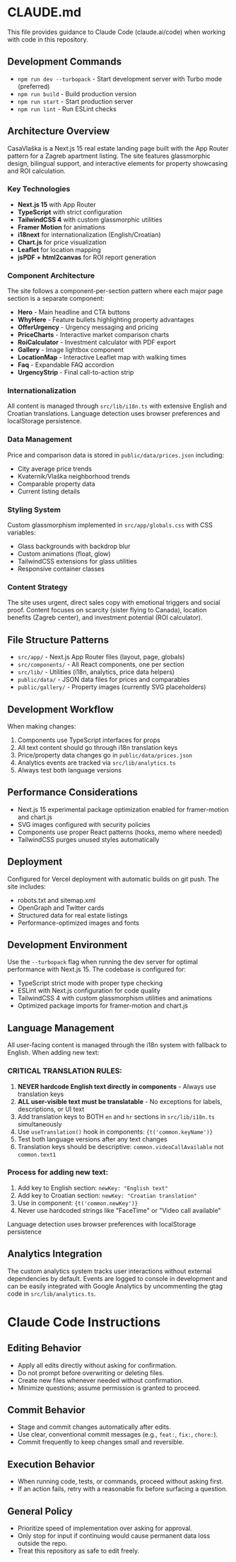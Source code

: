 # CLAUDE.md

This file provides guidance to Claude Code (claude.ai/code) when working with code in this repository.

## Development Commands

- `npm run dev --turbopack` - Start development server with Turbo mode (preferred)
- `npm run build` - Build production version
- `npm run start` - Start production server
- `npm run lint` - Run ESLint checks

## Architecture Overview

CasaVlaška is a Next.js 15 real estate landing page built with the App Router pattern for a Zagreb apartment listing. The site features glassmorphic design, bilingual support, and interactive elements for property showcasing and ROI calculation.

### Key Technologies

- **Next.js 15** with App Router
- **TypeScript** with strict configuration
- **TailwindCSS 4** with custom glassmorphic utilities
- **Framer Motion** for animations
- **i18next** for internationalization (English/Croatian)
- **Chart.js** for price visualization
- **Leaflet** for location mapping
- **jsPDF + html2canvas** for ROI report generation

### Component Architecture

The site follows a component-per-section pattern where each major page section is a separate component:

- **Hero** - Main headline and CTA buttons
- **WhyHere** - Feature bullets highlighting property advantages
- **OfferUrgency** - Urgency messaging and pricing
- **PriceCharts** - Interactive market comparison charts
- **RoiCalculator** - Investment calculator with PDF export
- **Gallery** - Image lightbox component
- **LocationMap** - Interactive Leaflet map with walking times
- **Faq** - Expandable FAQ accordion
- **UrgencyStrip** - Final call-to-action strip

### Internationalization

All content is managed through `src/lib/i18n.ts` with extensive English and Croatian translations. Language detection uses browser preferences and localStorage persistence.

### Data Management

Price and comparison data is stored in `public/data/prices.json` including:

- City average price trends
- Kvaternik/Vlaška neighborhood trends
- Comparable property data
- Current listing details

### Styling System

Custom glassmorphism implemented in `src/app/globals.css` with CSS variables:

- Glass backgrounds with backdrop blur
- Custom animations (float, glow)
- TailwindCSS extensions for glass utilities
- Responsive container classes

### Content Strategy

The site uses urgent, direct sales copy with emotional triggers and social proof. Content focuses on scarcity (sister flying to Canada), location benefits (Zagreb center), and investment potential (ROI calculator).

## File Structure Patterns

- `src/app/` - Next.js App Router files (layout, page, globals)
- `src/components/` - All React components, one per section
- `src/lib/` - Utilities (i18n, analytics, price data helpers)
- `public/data/` - JSON data files for prices and comparables
- `public/gallery/` - Property images (currently SVG placeholders)

## Development Workflow

When making changes:

1. Components use TypeScript interfaces for props
2. All text content should go through i18n translation keys
3. Price/property data changes go in `public/data/prices.json`
4. Analytics events are tracked via `src/lib/analytics.ts`
5. Always test both language versions

## Performance Considerations

- Next.js 15 experimental package optimization enabled for framer-motion and chart.js
- SVG images configured with security policies
- Components use proper React patterns (hooks, memo where needed)
- TailwindCSS purges unused styles automatically

## Deployment

Configured for Vercel deployment with automatic builds on git push. The site includes:

- robots.txt and sitemap.xml
- OpenGraph and Twitter cards
- Structured data for real estate listings
- Performance-optimized images and fonts

## Development Environment

Use the `--turbopack` flag when running the dev server for optimal performance with Next.js 15. The codebase is configured for:

- TypeScript strict mode with proper type checking
- ESLint with Next.js configuration for code quality
- TailwindCSS 4 with custom glassmorphism utilities and animations
- Optimized package imports for framer-motion and chart.js

## Language Management

All user-facing content is managed through the i18n system with fallback to English. When adding new text:

### CRITICAL TRANSLATION RULES:

1. **NEVER hardcode English text directly in components** - Always use translation keys
2. **ALL user-visible text must be translatable** - No exceptions for labels, descriptions, or UI text
3. Add translation keys to BOTH `en` and `hr` sections in `src/lib/i18n.ts` simultaneously
4. Use `useTranslation()` hook in components: `{t('common.keyName')}`
5. Test both language versions after any text changes
6. Translation keys should be descriptive: `common.videoCallAvailable` not `common.text1`

### Process for adding new text:

1. Add key to English section: `newKey: "English text"`
2. Add key to Croatian section: `newKey: "Croatian translation"`
3. Use in component: `{t('common.newKey')}`
4. Never use hardcoded strings like "FaceTime" or "Video call available"

Language detection uses browser preferences with localStorage persistence

## Analytics Integration

The custom analytics system tracks user interactions without external dependencies by default. Events are logged to console in development and can be easily integrated with Google Analytics by uncommenting the gtag code in `src/lib/analytics.ts`.

# Claude Code Instructions

## Editing Behavior

- Apply all edits directly without asking for confirmation.
- Do not prompt before overwriting or deleting files.
- Create new files whenever needed without confirmation.
- Minimize questions; assume permission is granted to proceed.

## Commit Behavior

- Stage and commit changes automatically after edits.
- Use clear, conventional commit messages (e.g., `feat:`, `fix:`, `chore:`).
- Commit frequently to keep changes small and reversible.

## Execution Behavior

- When running code, tests, or commands, proceed without asking first.
- If an action fails, retry with a reasonable fix before surfacing a question.

## General Policy

- Prioritize speed of implementation over asking for approval.
- Only stop for input if continuing would cause permanent data loss outside the repo.
- Treat this repository as safe to edit freely.
